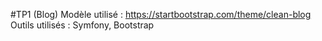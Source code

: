 #TP1 (Blog)
Modèle utilisé : https://startbootstrap.com/theme/clean-blog
Outils utilisés : Symfony, Bootstrap